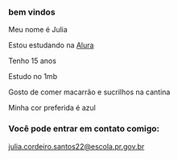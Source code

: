 ### bem vindos

Meu nome é Julia 

Estou estudando na [Alura](https://www.alura.com.br)

Tenho 15 anos

Estudo no 1mb

Gosto de comer macarrão e sucrilhos na cantina 

Minha cor preferida é azul

### Você pode entrar em contato comigo:

julia.cordeiro.santos22@escola.pr.gov.br

